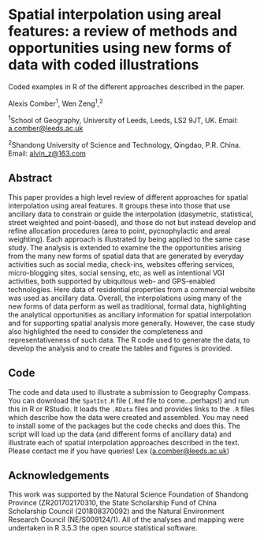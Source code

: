 # Spatial interpolation using areal features: a review of methods and opportunities using new forms of data with coded illustrations
Coded examples in R of the different approaches described in the paper.

Alexis Comber<sup>1</sup>, Wen Zeng<sup>1</sup>,<sup>2</sup>

<sup>1</sup>School of Geography, University of Leeds, Leeds, LS2 9JT, UK. Email: a.comber@leeds.ac.uk

<sup>2</sup>Shandong University of Science and Technology, Qingdao, P.R. China. Email: alvin_z@163.com

## Abstract 
This paper provides a high level review of different approaches for spatial interpolation using areal features. It groups these into those that use ancillary data to constrain or guide the interpolation (dasymetric, statistical, street weighted and point-based), and those do not but instead develop and refine allocation procedures (area to point, pycnophylactic and areal weighting). Each approach is illustrated by being applied to the same case study. The analysis is extended to examine the the opportunities arising from the many new forms of spatial data that are generated by everyday activities such as social media, check-ins, websites offering services, micro-blogging sites, social sensing, etc, as well as intentional VGI activities, both supported by ubiquitous web- and GPS-enabled technologies. Here data of residential properties from a commercial website was used as ancillary data. Overall, the interpolations using many of the new forms of data perform as well as traditional, formal data, highlighting the analytical opportunities as ancillary information for spatial interpolation and for supporting spatial analysis more generally. However, the case study also highlighted the need to consider the completeness and representativeness of such data. The R code used to generate the data, to develop the analysis and to create the tables and figures is provided.

## Code 
The code and data used to illustrate a submission to Geography Compass. You can download the `SpatInt.R` file (`.Rmd` file to come...perhaps!) and run this in R or RStudio. It loads the `.RData` files and provides links to the `.R` files which describe how the data were created and assembled. You may need to install some of the packages but the code checks and does this. The script will load up the data (and different forms of ancillary data) and illustrate each of spatial interpolation approaches described in the text. Please contact me if you have queries! Lex (a.comber@leeds.ac.uk)

## Acknowledgements
This work was supported by the Natural Science Foundation of Shandong Province (ZR201702170310, the State Scholarship Fund of China Scholarship Council (201808370092) and the Natural Environment Research Council (NE/S009124/1). All of the analyses and mapping were undertaken in R 3.5.3 the open source statistical software.
